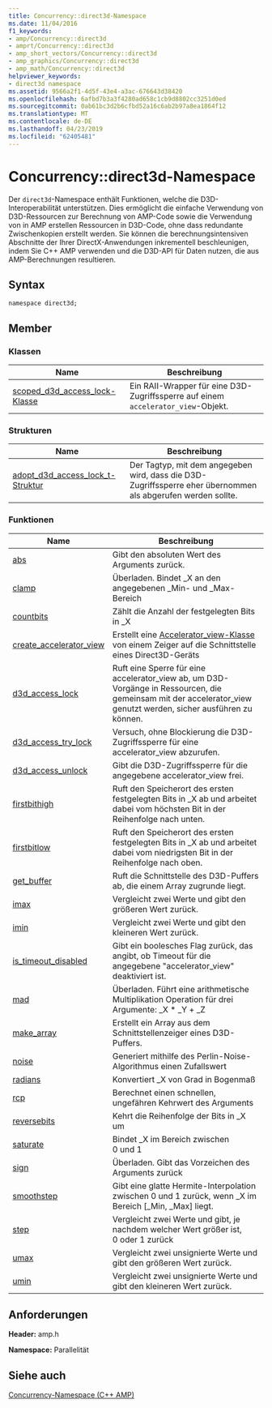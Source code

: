 ```yaml
---
title: Concurrency::direct3d-Namespace
ms.date: 11/04/2016
f1_keywords:
- amp/Concurrency::direct3d
- amprt/Concurrency::direct3d
- amp_short_vectors/Concurrency::direct3d
- amp_graphics/Concurrency::direct3d
- amp_math/Concurrency::direct3d
helpviewer_keywords:
- direct3d namespace
ms.assetid: 9566a2f1-4d5f-43e4-a3ac-676643d38420
ms.openlocfilehash: 6afbd7b3a3f4280ad658c1cb9d8802cc3251d0ed
ms.sourcegitcommit: 0ab61bc3d2b6cfbd52a16c6ab2b97a8ea1864f12
ms.translationtype: MT
ms.contentlocale: de-DE
ms.lasthandoff: 04/23/2019
ms.locfileid: "62405481"
---
```

# <a name="concurrencydirect3d-namespace"></a>Concurrency::direct3d-Namespace

Der `direct3d`-Namespace enthält Funktionen, welche die D3D-Interoperabilität unterstützen. Dies ermöglicht die einfache Verwendung von D3D-Ressourcen zur Berechnung von AMP-Code sowie die Verwendung von in AMP erstellen Ressourcen in D3D-Code, ohne dass redundante Zwischenkopien erstellt werden. Sie können die berechnungsintensiven Abschnitte der Ihrer DirectX-Anwendungen inkrementell beschleunigen, indem Sie C++ AMP verwenden und die D3D-API für Daten nutzen, die aus AMP-Berechnungen resultieren.

## <a name="syntax"></a>Syntax

```
namespace direct3d;
```

## <a name="members"></a>Member

### <a name="classes"></a>Klassen

|Name|Beschreibung|
|----------|-----------------|
|[scoped_d3d_access_lock-Klasse](scoped-d3d-access-lock-class.md)|Ein RAII-Wrapper für eine D3D-Zugriffssperre auf einem `accelerator_view`-Objekt.|

### <a name="structures"></a>Strukturen

|Name|Beschreibung|
|----------|-----------------|
|[adopt_d3d_access_lock_t-Struktur](adopt-d3d-access-lock-t-structure.md)|Der Tagtyp, mit dem angegeben wird, dass die D3D-Zugriffssperre eher übernommen als abgerufen werden sollte.|

### <a name="functions"></a>Funktionen

|Name|Beschreibung|
|----------|-----------------|
|[abs](concurrency-direct3d-namespace-functions-amp.md#abs)|Gibt den absoluten Wert des Arguments zurück.|
|[clamp](concurrency-direct3d-namespace-functions-amp.md#clamp)|Überladen. Bindet _X an den angegebenen _Min- und _Max-Bereich|
|[countbits](concurrency-direct3d-namespace-functions-amp.md#countbits)|Zählt die Anzahl der festgelegten Bits in _X|
|[create_accelerator_view](concurrency-direct3d-namespace-functions-amp.md#create_accelerator_view)|Erstellt eine [Accelerator_view-Klasse](accelerator-view-class.md) von einem Zeiger auf die Schnittstelle eines Direct3D-Geräts|
|[d3d_access_lock](concurrency-direct3d-namespace-functions-amp.md#d3d_access_lock)|Ruft eine Sperre für eine accelerator_view ab, um D3D-Vorgänge in Ressourcen, die gemeinsam mit der accelerator_view genutzt werden, sicher ausführen zu können.|
|[d3d_access_try_lock](concurrency-direct3d-namespace-functions-amp.md#d3d_access_try_lock)|Versuch, ohne Blockierung die D3D-Zugriffssperre für eine accelerator_view abzurufen.|
|[d3d_access_unlock](concurrency-direct3d-namespace-functions-amp.md#d3d_access_unlock)|Gibt die D3D-Zugriffssperre für die angegebene accelerator_view frei.|
|[firstbithigh](concurrency-direct3d-namespace-functions-amp.md#firstbithigh)|Ruft den Speicherort des ersten festgelegten Bits in _X ab und arbeitet dabei vom höchsten Bit in der Reihenfolge nach unten.|
|[firstbitlow](concurrency-direct3d-namespace-functions-amp.md#firstbitlow)|Ruft den Speicherort des ersten festgelegten Bits in _X ab und arbeitet dabei vom niedrigsten Bit in der Reihenfolge nach oben.|
|[get_buffer](concurrency-direct3d-namespace-functions-amp.md#get_buffer)|Ruft die Schnittstelle des D3D-Puffers ab, die einem Array zugrunde liegt.|
|[imax](concurrency-direct3d-namespace-functions-amp.md#imax)|Vergleicht zwei Werte und gibt den größeren Wert zurück.|
|[imin](concurrency-direct3d-namespace-functions-amp.md#imin)|Vergleicht zwei Werte und gibt den kleineren Wert zurück.|
|[is_timeout_disabled](concurrency-direct3d-namespace-functions-amp.md#is_timeout_disabled)|Gibt ein boolesches Flag zurück, das angibt, ob Timeout für die angegebene "accelerator_view" deaktiviert ist.|
|[mad](concurrency-direct3d-namespace-functions-amp.md#mad)|Überladen. Führt eine arithmetische Multiplikation Operation für drei Argumente: _X \* _Y + _Z|
|[make_array](concurrency-direct3d-namespace-functions-amp.md#make_array)|Erstellt ein Array aus dem Schnittstellenzeiger eines D3D-Puffers.|
|[noise](concurrency-direct3d-namespace-functions-amp.md#noise)|Generiert mithilfe des Perlin-Noise-Algorithmus einen Zufallswert|
|[radians](concurrency-direct3d-namespace-functions-amp.md#radians)|Konvertiert _X von Grad in Bogenmaß|
|[rcp](concurrency-direct3d-namespace-functions-amp.md#rcp)|Berechnet einen schnellen, ungefähren Kehrwert des Arguments|
|[reversebits](concurrency-direct3d-namespace-functions-amp.md#reversebits)|Kehrt die Reihenfolge der Bits in _X um|
|[saturate](concurrency-direct3d-namespace-functions-amp.md#saturate)|Bindet _X im Bereich zwischen 0 und 1|
|[sign](concurrency-direct3d-namespace-functions-amp.md#sign)|Überladen. Gibt das Vorzeichen des Arguments zurück|
|[smoothstep](concurrency-direct3d-namespace-functions-amp.md#smoothstep)|Gibt eine glatte Hermite-Interpolation zwischen 0 und 1 zurück, wenn _X im Bereich [_Min, _Max] liegt.|
|[step](concurrency-direct3d-namespace-functions-amp.md#step)|Vergleicht zwei Werte und gibt, je nachdem welcher Wert größer ist, 0 oder 1 zurück|
|[umax](concurrency-direct3d-namespace-functions-amp.md#umax)|Vergleicht zwei unsignierte Werte und gibt den größeren Wert zurück.|
|[umin](concurrency-direct3d-namespace-functions-amp.md#umin)|Vergleicht zwei unsignierte Werte und gibt den kleineren Wert zurück.|

## <a name="requirements"></a>Anforderungen

**Header:** amp.h

**Namespace:** Parallelität

## <a name="see-also"></a>Siehe auch

[Concurrency-Namespace (C++ AMP)](concurrency-namespace-cpp-amp.md)
